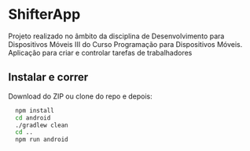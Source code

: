 
# ShifterApp

Projeto realizado no âmbito da disciplina de Desenvolvimento para Dispositivos Móveis III do Curso Programação para Dispositivos Móveis.
Aplicação para criar e controlar tarefas de trabalhadores

## Instalar e correr

Download do ZIP ou clone do repo e depois:

```bash
  npm install
  cd android
  ./gradlew clean
  cd ..
  npm run android
```
    